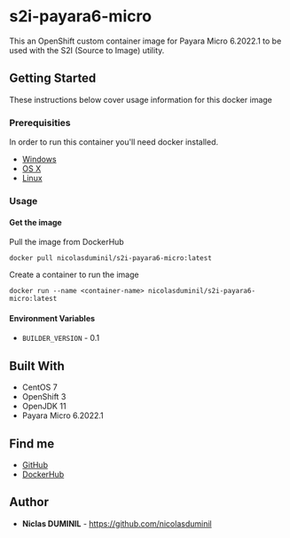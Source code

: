 # s2i-payara6-micro

This an OpenShift custom container image for Payara Micro 6.2022.1 to be used with the S2I (Source to Image) utility.

## Getting Started

These instructions below cover usage information for this docker image 

### Prerequisities


In order to run this container you'll need docker installed.

* [Windows](https://docs.docker.com/windows/started)
* [OS X](https://docs.docker.com/mac/started/)
* [Linux](https://docs.docker.com/linux/started/)

### Usage

#### Get the image

Pull the image from DockerHub

```shell
docker pull nicolasduminil/s2i-payara6-micro:latest
```

Create a container to run the image

```shell
docker run --name <container-name> nicolasduminil/s2i-payara6-micro:latest
```

#### Environment Variables

* `BUILDER_VERSION` - 0.1

## Built With

* CentOS 7
* OpenShift 3
* OpenJDK 11
* Payara Micro 6.2022.1

## Find me

* [GitHub](https://github.com/nicolasduminil/s2i-payara6-micro-buildr.git)
* [DockerHub](https://hub.docker.com/repository/docker/nicolasduminil/payara6-micro-s2i-builder)


## Author

* **Niclas DUMINIL** - https://github.com/nicolasduminil
